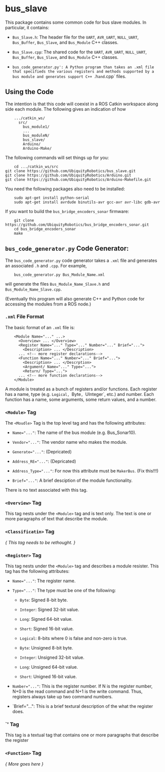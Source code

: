 # bus_slave

This package contains some common code for bus slave modules.
In particular, it contains:

* `Bus_Slave.h`: The header file for the `UART`, `AVR_UART`, `NULL_UART`,
  `Bus_Buffer`, `Bus_Slave`, and `Bus_Module` C++ classes.

* `Bus_Slave.cpp`: The shared code for the `UART`, `AVR_UART`, `NULL_UART`,
  `Bus_Buffer`, `Bus_Slave`, and `Bus_Module` C++ classes.

* `bus_code_generator.py': A Python program than takes an .xml file
  that specifieds the various registers and methods supported by a
  bus module and generates support C++ `.h` and `.cpp` files.

## Using the Code

The intention is that this code will coexist in a ROS Catkin
workspace along side each module.  The following gives an
indication of how 

        .../catkin_ws/
          src/
            bus_module1/
            ...
            bus_moduleN/
            bus_slave/
            Arduino/
            Arduino-Make/

The following commands will set things up for you:

        cd .../catkin_ws/src
	git clone https://github.com/UbiquityRobotics/bus_slave.git
	git clone https://github.com/UbiquityRobotics/Arduino.git
	git clone https://github.com/UbiquityRobotics/Arduino-Makefile.git

You need the following packages also need to be installed:

        sudo apt-get install python-serial
        sudo apt-get install avrdude binutils-avr gcc-avr avr-libc gdb-avr

If you want to build the `bus_bridge_encoders_sonar` firmware:

        git clone https://github.com/UbiquityRobotics/bus_bridge_encoders_sonar.git
        cd bus_bridge_encoders_sonar
        make

## `bus_code_generator.py` Code Generator:

The `bus_code_generator.py` code generator takes a `.xml` file
and generates an associated `.h` and `.cpp`.  For example,

        bus_code_generator.py Bus_Module_Name.xml

will generate the files `Bus_Module_Name_Slave.h` and
`Bus_Module_Name_Slave.cpp`.

(Eventually this program will also generate C++ and Python code
for accessing the modules from a ROS node.)

### `.xml` File Format

The basic format of an `.xml` file is:

        <Module Name="..." ...>
          <Overview> ... </Overview>
          <Register Name="..." Type="..." Number="..." Brief="...">
            <Description> ... </Description>
          ... <!-- more register declarations-->
          <Function Name="..." Number="..." Brief="...">
            <Description> ... </Descrption>
            <Argument/ Name="..." Type="...">
            <Return/ Type="...">
          ... <!-- more function declarations-->
        </Module>

A module is treated as a bunch of registers and/or functions.
Each register has a name, type (e.g. `Logical, `Byte`, `UInteger`, etc.)
and number.  Each function has a name, some arguments,
some return values, and a number.

### `<Module>` Tag

The `<Moudle>` Tag is the top level tag and has the following attributes:

* `Name="..."`: The name of the bus module (e.g. Bus_Sonar10).

* `Vendor="..."`: The vendor name who makes the module.

* `Generate="..."`: (Depricated)

* `Address_RE="..."`: (Depricated)

* `Address_Type="..."`: For now this attribute must be `MakerBus`.
  (Fix this!!!)

* `Brief="..."`: A brief desciption of the module functionality.

There is no text associated with this tag.

### `<Overview>` Tag

This tag nests under the `<Module>` tag and is text only.  The text
is one or more paragraphs of text that describe the module.

### `<Classificatin>` Tag

*{ This tag needs to be rethought. }*

### `<Register>` Tag

This tag nests under the `<Module>` tag and describes a module resister.
This tag has the following attributes:

* `Name="..."`: The register name.

* `Type="..."`: The type must be one of the following:

  * `Byte`: Signed 8-bit byte.

  * `Integer`: Signed 32-bit value.

  * `Long`: Signed 64-bit value.

  * `Short`: Signed 16-bit value.

  * `Logical`: 8-bits where 0 is false and non-zero is true.

  * `Byte`: Unsigned 8-bit byte.

  * `Integer`: Unsigned 32-bit value.

  * `Long`: Unsigned 64-bit value.

  * `Short`: Unigned 16-bit value.

* `Number="..."`: This is the register number.  If N is the register
  number, N+0 is the read command and N+1 is the write command.  Thus,
  registers always take up two command numbers.

* `Brief="...": This is a brief textural description of the
  what the register does.

### `<Description>' Tag

This tag is a textual tag that contains one or more paragraphs that
describe the register

### `<Function>` Tag

*{ More goes here }*




